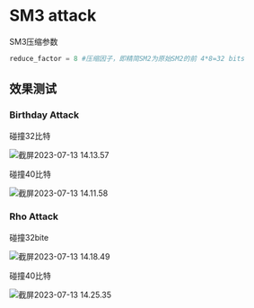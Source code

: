 # SM3 attack

SM3压缩参数

```python
reduce_factor = 8 #压缩因子，即精简SM2为原始SM2的前 4*8=32 bits
```

## 效果测试

### Birthday Attack

碰撞32比特

![截屏2023-07-13 14.13.57](https://oyrd-1313391192.cos.ap-nanjing.myqcloud.com/images/%E6%88%AA%E5%B1%8F2023-07-13%2014.13.57.png)

碰撞40比特

![截屏2023-07-13 14.11.58](https://oyrd-1313391192.cos.ap-nanjing.myqcloud.com/images/%E6%88%AA%E5%B1%8F2023-07-13%2014.11.58.png)

### Rho Attack

碰撞32bite

![截屏2023-07-13 14.18.49](https://oyrd-1313391192.cos.ap-nanjing.myqcloud.com/images/%E6%88%AA%E5%B1%8F2023-07-13%2014.18.49.png)

碰撞40比特

![截屏2023-07-13 14.25.35](https://oyrd-1313391192.cos.ap-nanjing.myqcloud.com/images/%E6%88%AA%E5%B1%8F2023-07-13%2014.25.35.png)